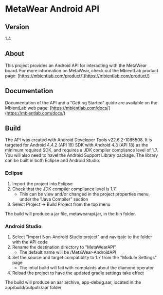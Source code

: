 # MetaWear Android API #

## Version ##
1.4

## About ##
This project provides an Android API for interacting with the MetaWear board.  For more information on MetaWear, check out the MbientLab product page: [https://mbientlab.com/product/](https://mbientlab.com/product/)

## Documentation ##
Documentation of the API and a "Getting Started" guide are available on the MbientLab web page:
[https://mbientlab.com/docs/](https://mbientlab.com/docs/)

## Build ##
The API was created with Android Developer Tools v22.6.2-1085508. It is targeted for Android 4.4.2 (API 19) SDK with Android 4.3 (API 18) as the minimum required SDK, and requires a JDK compiler compliance level of 1.7.  You will also need to havel the Android Support Library package.  The library can be built in both Eclipse and Android Studio.

### Eclipse ###
1. Import the project into Eclipse  
2. Check that the JDK compiler compliance level is 1.7  
   * This can be view and/or changed in the project properties menu, under the "Java Compiler" section  
3. Select Project -> Build Project from the top menu  

The build will produce a jar file, metawearapi.jar, in the bin folder.

### Android Studio ###
1. Select "Import Non-Android Studio project" and navigate to the folder with the API code  
2. Rename the destination directory to "MetaWearAPI"  
   * The default name will be <Android Studio Workspace>/MetaWear-AndroidAPI<version>  
3. Set the source and target compatiblity to 1.7 from the "Module Settings" page  
   * The intial build will fail with complaints about the diamond operator  
4. Reload the project to have the updated gradle settings take effect  

The build will produce an aar archive, app-debug.aar, located in the app/build/outputs/aar folder  